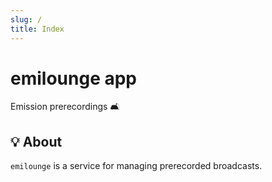 ```yaml
---
slug: /
title: Index
---
```


# emilounge app

Emission prerecordings 🛋️

## 💡 About

`emilounge` is a service for managing prerecorded broadcasts.
